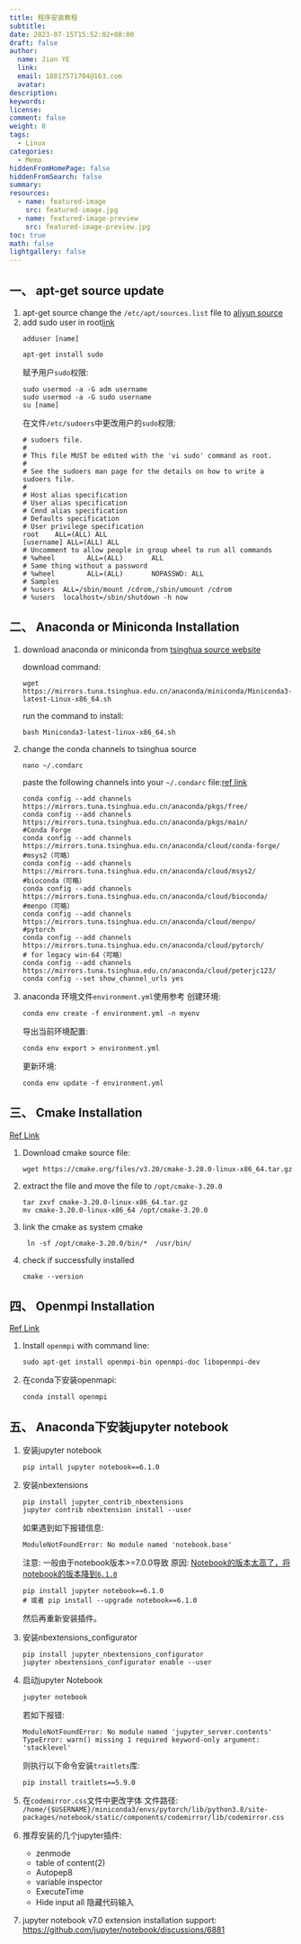 ```yaml
---
title: 程序安装教程
subtitle:
date: 2023-07-15T15:52:02+08:00
draft: false
author:
  name: Jian YE
  link:
  email: 18817571704@163.com
  avatar:
description:
keywords:
license:
comment: false
weight: 0
tags:
  - Linux
categories:
  - Memo
hiddenFromHomePage: false
hiddenFromSearch: false
summary:
resources:
  - name: featured-image
    src: featured-image.jpg
  - name: featured-image-preview
    src: featured-image-preview.jpg
toc: true
math: false
lightgallery: false
---
```


## 一、 apt-get source update
1. apt-get source
     change the `/etc/apt/sources.list` file to [aliyun source](https://developer.aliyun.com/mirror/ubuntu)
2. add sudo user in root[link](https://blog.csdn.net/acelove40/article/details/54343629)
    ```shell
    adduser [name]
    ```
    ```shell
    apt-get install sudo
    ```
   赋予用户`sudo`权限:
    ```shell
    sudo usermod -a -G adm username
    sudo usermod -a -G sudo username
    su [name]
    ```
    在文件`/etc/sudoers`中更改用户的`sudo`权限:
    ```text
    # sudoers file.
    #
    # This file MUST be edited with the 'vi sudo' command as root.
    #
    # See the sudoers man page for the details on how to write a sudoers file.
    #
    # Host alias specification
    # User alias specification
    # Cmnd alias specification
    # Defaults specification
    # User privilege specification
    root    ALL=(ALL) ALL
    [username] ALL=(ALL) ALL
    # Uncomment to allow people in group wheel to run all commands
    # %wheel        ALL=(ALL)       ALL
    # Same thing without a password
    # %wheel        ALL=(ALL)       NOPASSWD: ALL
    # Samples
    # %users  ALL=/sbin/mount /cdrom,/sbin/umount /cdrom
    # %users  localhost=/sbin/shutdown -h now
    ```

## 二、 Anaconda or Miniconda Installation

1. download anaconda or miniconda from [tsinghua source website](https://mirrors.tuna.tsinghua.edu.cn/anaconda/miniconda/)

    download command:
    ```shell
    wget https://mirrors.tuna.tsinghua.edu.cn/anaconda/miniconda/Miniconda3-latest-Linux-x86_64.sh
    ```

    run the command to install:
    ```shell
    bash Miniconda3-latest-linux-x86_64.sh
    ```
2. change the conda channels to tsinghua source

    ```shell
    nano ~/.condarc
    ```

    paste the following channels into your `~/.condarc` file:[ref link](https://blog.csdn.net/weixin_34910922/article/details/116721774)
    ```text
    conda config --add channels https://mirrors.tuna.tsinghua.edu.cn/anaconda/pkgs/free/
    conda config --add channels https://mirrors.tuna.tsinghua.edu.cn/anaconda/pkgs/main/
    #Conda Forge
    conda config --add channels https://mirrors.tuna.tsinghua.edu.cn/anaconda/cloud/conda-forge/
    #msys2（可略）
    conda config --add channels https://mirrors.tuna.tsinghua.edu.cn/anaconda/cloud/msys2/
    #bioconda（可略）
    conda config --add channels https://mirrors.tuna.tsinghua.edu.cn/anaconda/cloud/bioconda/
    #menpo（可略）
    conda config --add channels https://mirrors.tuna.tsinghua.edu.cn/anaconda/cloud/menpo/
    #pytorch
    conda config --add channels https://mirrors.tuna.tsinghua.edu.cn/anaconda/cloud/pytorch/
    # for legacy win-64（可略）
    conda config --add channels https://mirrors.tuna.tsinghua.edu.cn/anaconda/cloud/peterjc123/
    conda config --set show_channel_urls yes
    ```
  3. anaconda 环境文件`environment.yml`使用参考
      创建环境:
      ```shell
      conda env create -f environment.yml -n myenv
      ```
      导出当前环境配置:
      ```shell
      conda env export > environment.yml
      ```
      更新环境:
      ```shell
      conda env update -f environment.yml
      ```
## 三、 Cmake Installation

[Ref Link](https://blog.csdn.net/liushao1031177/article/details/119799007)

  1. Download cmake source file:
      ```shell
      wget https://cmake.org/files/v3.20/cmake-3.20.0-linux-x86_64.tar.gz
      ```
  2. extract the file and move the file to `/opt/cmake-3.20.0`
      ```shell
      tar zxvf cmake-3.20.0-linux-x86_64.tar.gz
      mv cmake-3.20.0-linux-x86_64 /opt/cmake-3.20.0
      ```
  3. link the cmake as system cmake
       ```shell
        ln -sf /opt/cmake-3.20.0/bin/*  /usr/bin/
       ```
  4. check if successfully installed
     ```shell
     cmake --version
     ```

## 四、 Openmpi Installation

[Ref Link](https://blog.csdn.net/songbaiyao/article/details/72858184)

1. Install `openmpi` with command line:
    ```shell
    sudo apt-get install openmpi-bin openmpi-doc libopenmpi-dev
    ```
1. 在conda下安装openmapi:
    ```shell
    conda install openmpi
    ```

## 五、 Anaconda下安装jupyter notebook

1. 安装jupyter notebook
    ```shell
    pip intall jupyter notebook==6.1.0
    ```

2. 安装nbextensions
    ```shell
    pip install jupyter_contrib_nbextensions
    jupyter contrib nbextension install --user
    ```
    如果遇到如下报错信息:
    ```shell
    ModuleNotFoundError: No module named 'notebook.base'
    ```
    注意: 一般由于notebook版本>=7.0.0导致
    原因: [Notebook的版本太高了，将notebook的版本降到`6.1.0`](https://itsourcecode.com/modulenotfounderror/modulenotfounderror-no-module-named-notebook-base/)
    ```shell
    pip install jupyter notebook==6.1.0
    # 或者 pip install --upgrade notebook==6.1.0
    ```
    然后再重新安装插件。

3. 安装nbextensions_configurator
    ```shell
    pip install jupyter_nbextensions_configurator
    jupyter nbextensions_configurator enable --user
    ```

4. 启动jupyter Notebook
    ```shell
    jupyter notebook
    ```
    若如下报错:
    ```shell
    ModuleNotFoundError: No module named 'jupyter_server.contents'
    TypeError: warn() missing 1 required keyword-only argument: 'stacklevel'
    ```
    则执行以下命令安装`traitlets`库:
    ```shell
    pip install traitlets==5.9.0
    ```
5. 在`codemirror.css`文件中更改字体
    文件路径: `/home/{$USERNAME}/miniconda3/envs/pytorch/lib/python3.8/site-packages/notebook/static/components/codemirror/lib/codemirror.css`
6. 推荐安装的几个jupyter插件:
   - zenmode
   - table of content(2)
   - Autopep8
   - variable inspector
   - ExecuteTime
   - Hide input all 隐藏代码输入
7. jupyter notebook v7.0 extension installation support: https://github.com/jupyter/notebook/discussions/6881


